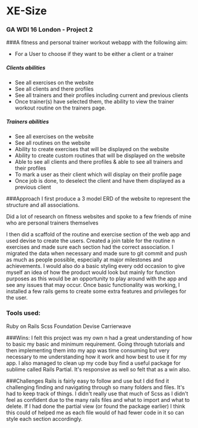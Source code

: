 # XE-Size

### GA WDI 16 London - Project 2

###A fitness and personal trainer workout webapp with the following aim:

* For a User to choose if they want to be either a client or a trainer

##### Clients abilities 
* See all exercises on the website 
* See all clients and there profiles
* See all trainers and their profiles including current and previous clients
* Once trainer(s) have selected them, the ability to view the trainer workout routine on the trainers page. 

##### Trainers abilities 
* See all exercises on the website
* See all routines on the website
* Ability to create exercises that will be displayed on the website 
* Ability to create custom routines that will be displayed on the website
* Able to see all clients and there profiles
& able to see all trainers and their profiles 
* To mark a user as their client which will display on their profile page
* Once job is done, to deselect the client and have them displayed as a previous client

###Approach 
I first produce a 3 model ERD of the website to represent the structure and all associations.

Did a lot of research on fitness websites and spoke to a few friends of mine who are personal trainers themselves

I then did a scaffold of the routine and exercise section of the web app and used devise to create the users. Created a join table for the routine n exercises and made sure each section had the correct association. I migrated the data when necessary and made sure to git commit and push as much as people possible, especially at major milestones and achievements. I would also do a basic styling every odd occasion to give myself an idea of how the product would look but mainly for function purposes as this would be an opportunity to play around with the app and see any issues that may occur. Once basic functionality was working, I installed a few rails gems to create some extra features and privileges for the user. 

### Tools used:
Ruby on Rails 
Scss
Foundation
Devise
Carrierwave


###Wins:
I felt this project was my own n had a great understanding of how to basic my basic and minimum requirement. Going through tutorials and then implementing them into my app was time consuming but very necessary to me understanding how it work and how best to use it for my app. I also managed to clean up my code buy find a useful package for sublime called Rails Partial. It's responsive as well so felt that as a win also. 

###Challenges 
Rails is fairly easy to follow and use but I did find it challenging finding and navigating through so many folders and files. It's had to keep track of things. I didn't really use that much of Scss as I didn't feel as confident  due to the many rails files and what to import and what to delete. If I had done the partial view (or found the package earlier) I think this could of helped me as each file would of had fewer code in it so can style each section accordingly. 

